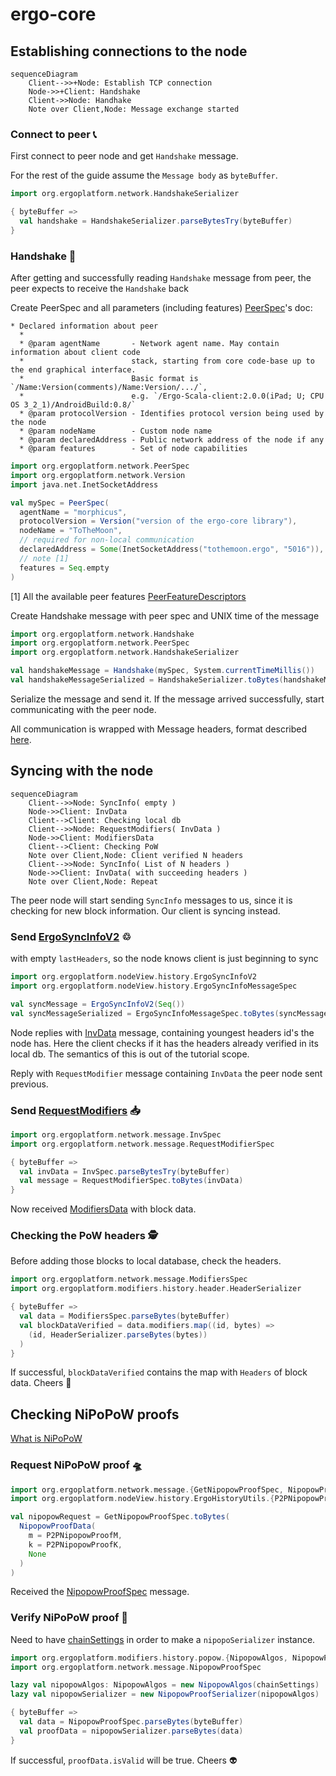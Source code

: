 # ergo-core

## Establishing connections to the node

```mermaid
sequenceDiagram
    Client-->>+Node: Establish TCP connection
    Node->>+Client: Handshake
    Client->>Node: Handhake
    Note over Client,Node: Message exchange started
```

### Connect to peer 📞
First connect to peer node and get `Handshake` message.

For the rest of the guide assume the `Message body` as `byteBuffer`.
```scala
import org.ergoplatform.network.HandshakeSerializer

{ byteBuffer =>
  val handshake = HandshakeSerializer.parseBytesTry(byteBuffer)
}
```

### Handshake 🤝
After getting and successfully reading `Handshake` message from peer, the peer expects to receive the `Handshake` back

Create PeerSpec and all parameters (including features)
[PeerSpec](src/main/scala/org/ergoplatform/settings/PeerFeatureDescriptors.scala)'s doc:
```
* Declared information about peer
  *
  * @param agentName       - Network agent name. May contain information about client code
  *                        stack, starting from core code-base up to the end graphical interface.
  *                        Basic format is `/Name:Version(comments)/Name:Version/.../`,
  *                        e.g. `/Ergo-Scala-client:2.0.0(iPad; U; CPU OS 3_2_1)/AndroidBuild:0.8/`
  * @param protocolVersion - Identifies protocol version being used by the node
  * @param nodeName        - Custom node name
  * @param declaredAddress - Public network address of the node if any
  * @param features        - Set of node capabilities
```
```scala
import org.ergoplatform.network.PeerSpec
import org.ergoplatform.network.Version
import java.net.InetSocketAddress

val mySpec = PeerSpec(
  agentName = "morphicus",
  protocolVersion = Version("version of the ergo-core library"),
  nodeName = "ToTheMoon",
  // required for non-local communication
  declaredAddress = Some(InetSocketAddress("tothemoon.ergo", "5016")),
  // note [1]
  features = Seq.empty
)
```

[1] All the available peer features [PeerFeatureDescriptors](src/main/scala/org/ergoplatform/settings/PeerFeatureDescriptors.scala)


Create Handshake message with peer spec and UNIX time of the message
```scala
import org.ergoplatform.network.Handshake
import org.ergoplatform.network.PeerSpec
import org.ergoplatform.network.HandshakeSerializer

val handshakeMessage = Handshake(mySpec, System.currentTimeMillis())
val handshakeMessageSerialized = HandshakeSerializer.toBytes(handshakeMessage)
```
Serialize the message and send it.
If the message arrived successfully, start communicating with the peer node.

All communication is wrapped with Message headers, format described [here](https://docs.ergoplatform.com/dev/p2p/network/#message-format).

## Syncing with the node

```mermaid
sequenceDiagram
    Client-->>Node: SyncInfo( empty )
    Node->>Client: InvData
    Client-->Client: Checking local db
    Client-->>Node: RequestModifiers( InvData )
    Node->>Client: ModifiersData
    Client-->Client: Checking PoW
    Note over Client,Node: Client verified N headers
    Client-->>Node: SyncInfo( List of N headers )
    Node->>Client: InvData( with succeeding headers )
    Note over Client,Node: Repeat
```

The peer node will start sending `SyncInfo` messages to us, since it is checking for new block information.
Our client is syncing instead.

### Send [ErgoSyncInfoV2](src/main/scala/org/ergoplatform/nodeView/history/ErgoSyncInfo.scala) ♲
with empty `lastHeaders`, so the node knows client is just beginning to sync

```scala
import org.ergoplatform.nodeView.history.ErgoSyncInfoV2
import org.ergoplatform.nodeView.history.ErgoSyncInfoMessageSpec

val syncMessage = ErgoSyncInfoV2(Seq())
val syncMessageSerialized = ErgoSyncInfoMessageSpec.toBytes(syncMessage)
```
Node replies with [InvData](src/main/scala/org/ergoplatform/network/message/InvData.scala) message, containing youngest headers id's the node has.
Here the client checks if it has the headers already verified in its local db. The semantics of this is out of the tutorial scope.

Reply with `RequestModifier` message containing `InvData` the peer node sent previous.

### Send [RequestModifiers](src/main/scala/org/ergoplatform/network/message/RequestModifierSpec.scala) 📥

```scala
import org.ergoplatform.network.message.InvSpec
import org.ergoplatform.network.message.RequestModifierSpec

{ byteBuffer =>
  val invData = InvSpec.parseBytesTry(byteBuffer)
  val message = RequestModifierSpec.toBytes(invData)
}
```
Now received [ModifiersData](src/main/scala/org/ergoplatform/network/message/ModifiersData.scala) with block data.

### Checking the PoW headers 🕵️

Before adding those blocks to local database, check the headers.

```scala
import org.ergoplatform.network.message.ModifiersSpec
import org.ergoplatform.modifiers.history.header.HeaderSerializer

{ byteBuffer =>
  val data = ModifiersSpec.parseBytes(byteBuffer)
  val blockDataVerified = data.modifiers.map((id, bytes) =>
    (id, HeaderSerializer.parseBytes(bytes))
  )
}
```
If successful, `blockDataVerified` contains the map with `Headers` of block data. Cheers 🙌

## Checking NiPoPoW proofs

[What is NiPoPoW](https://docs.ergoplatform.com/dev/protocol/nipopows/)

### Request NiPoPoW proof 🛸

```scala
import org.ergoplatform.network.message.{GetNipopowProofSpec, NipopowProofData}
import org.ergoplatform.nodeView.history.ErgoHistoryUtils.{P2PNipopowProofM, P2PNipopowProofK}

val nipopowRequest = GetNipopowProofSpec.toBytes(
  NipopowProofData(
    m = P2PNipopowProofM,
    k = P2PNipopowProofK,
    None
  )
)
```

Received the [NipopowProofSpec](src/main/scala/org/ergoplatform/network/message/NipopowProofSpec.scala) message.

### Verify NiPoPoW proof 🦾

Need to have [chainSettings](src/main/scala/org/ergoplatform/settings/ChainSettings.scala) in order to make a `nipopoSerializer` instance.

```scala
import org.ergoplatform.modifiers.history.popow.{NipopowAlgos, NipopowProofSerializer}
import org.ergoplatform.network.message.NipopowProofSpec

lazy val nipopowAlgos: NipopowAlgos = new NipopowAlgos(chainSettings)
lazy val nipopowSerializer = new NipopowProofSerializer(nipopowAlgos)

{ byteBuffer =>
  val data = NipopowProofSpec.parseBytes(byteBuffer)
  val proofData = nipopowSerializer.parseBytes(data)
}
```

If successful, `proofData.isValid` will be true. Cheers 👽 
